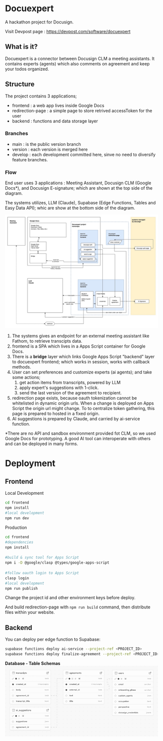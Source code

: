 # Docuexpert

A hackathon project for Docusign.

Visit Devpost page : https://devpost.com/software/docuexpert

## What is it?
Docuexpert is a connector between Docusign CLM a meeting assistants. It contains experts (agents) which also comments on agreement and keep your todos organized.

## Structure

The project contains 3 applications;

- frontend : a web app lives inside Google Docs
- redirection-page : a simple page to store retrived accessToken for the user
- backend : functions and data storage layer

### Branches
- main : is the public version branch
- version : each version is merged here
- develop : each development committed here, sinve no need to diversify feature branches.

### Flow

End user uses 3 applications : Meeting Assistant, Docusign CLM (Google Docs*), and Docusign E-signature; which are shown at the top side of the diagram.

The systems utilizes, LLM (Claude), Supabase (Edge Functions, Tables and Easy Data API); whic are show at the bottom side of the diagram.

![Project Diagram](img/docuexpert-diagram.jpg)

1. The systems gives an endpoint for an external meeting assistant like Fathom, to retrieve transcipts data.
2. frontend is a SPA which lives in a Apps Script container for Google Docs.
3. There is a **bridge** layer which links Google Apps Script "backend" layer to docuexpert frontend; which works in session, works with callback methods.
4. User can set preferences and customize experts (ai agents); and take some actions;
   1. get action items from transcripts, powered by LLM
   2. apply expert's suggestions with 1-click.
   3. send the last version of the agreement to recipient.
5. redirection page exists, because oauth tokenization cannot be whitelisted in dynamic origin urls. When a change is deployed on Apps Script the origin url might change. To to centralize token gathering, this page is prepared to hosted in a fixed origin.
6. AI suggestions is prepared by Claude, and carried by ai-service function.

*There are no API and sandbox environment provided fot CLM, so we used Google Docs for prototyping. A good AI tool can interoperate with others and can be deployed in many forms.

# Deployment

## Frontend

Local Development
```bash
cd frontend
npm install
#local development
npm run dev
```

Production
```bash
cd frontend
#dependencies
npm install

#build & sync tool for Apps Script
npm i -D @google/clasp @types/google-apps-script

#follow oauth login to Apps Script
clasp login
#local development
npm run publish
```
Change the project id and other environment keys before deploy.

And build redirection-page with `npm run build` command, then distribute files within your website.

## Backend

You can deploy per edge function to Supabase:

```bash
supabase functions deploy ai-service --project-ref <PROJECT_ID>
supabase functions deploy finalize-agreement --project-ref <PROJECT_ID>

```

**Database - Table Schemas**
![Database Schema](img/table-schema.jpeg)